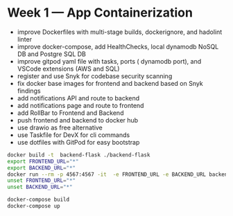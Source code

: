 # Week 1 — App Containerization

- improve Dockerfiles with multi-stage builds, dockerignore, and hadolint linter
- improve docker-compose, add HealthChecks, local dynamodb NoSQL DB and Postgre SQL DB
- improve gitpod yaml file with tasks, ports ( dynamodb port), and VSCode extensions (AWS and SQL)
- register and use Snyk for codebase security scanning
- fix docker base images for frontend and backend based on Snyk findings
- add notifications API and route to backend
- add notifications page and route to frontend
- add RollBar to Frontend and Backend
- push frontend and backend to docker hub
- use drawio as free alternative
- use Taskfile for DevX for cli commands
- use dotfiles with GitPod for easy bootstrap

```bash
docker build -t  backend-flask ./backend-flask
export FRONTEND_URL="*"
export BACKEND_URL="*"
docker run --rm -p 4567:4567 -it  -e FRONTEND_URL -e BACKEND_URL backend-flask
unset FRONTEND_URL="*"
unset BACKEND_URL="*"
```

```bash
docker-compose build
docker-compose up
```
